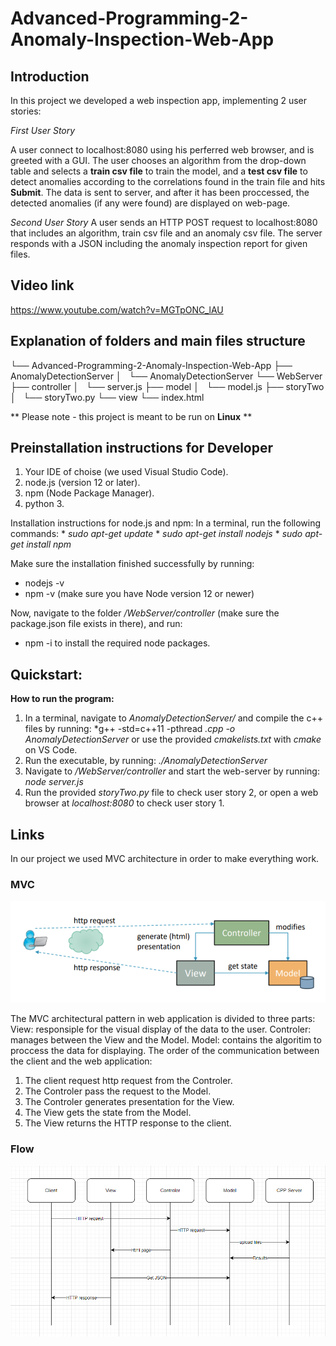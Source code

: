 # Advanced-Programming-2-Anomaly-Inspection-Web-App
## Introduction
In this project we developed a web inspection app, implementing 2 user stories:

*First User Story* 

A user connect to localhost:8080 using his perferred web browser, and is greeted with a GUI. The user chooses an algorithm from the drop-down table and selects a **train csv file** to train the model, and a **test csv file** to detect anomalies according to the correlations found in the train file and hits **Submit**.
The data is sent to server, and after it has been proccessed, the detected anomalies (if any were found) are displayed on web-page.

*Second User Story* 
A user sends an HTTP POST request to localhost:8080 that includes an algorithm, train csv file and an anomaly csv file.
   The server responds with a JSON including the anomaly inspection report for given files.
## Video link
https://www.youtube.com/watch?v=MGTpONC_lAU

## Explanation of folders and main files structure
   └── Advanced-Programming-2-Anomaly-Inspection-Web-App
       ├── AnomalyDetectionServer
       │   └── AnomalyDetectionServer
       └── WebServer
           ├── controller
           │   └── server.js
           ├── model
           │   └── model.js
           ├── storyTwo
           │   └── storyTwo.py
           └── view
               └── index.html

** Please note - this project is meant to be run on **Linux** **

## Preinstallation instructions for Developer
1. Your IDE of choise (we used Visual Studio Code).
2. node.js (version 12 or later).
3. npm (Node Package Manager).
4. python 3.

Installation instructions for node.js and npm:
   In a terminal, run the following commands:
      * *sudo apt-get update*
      * *sudo apt-get install nodejs*
      * *sudo apt-get install npm*

Make sure the installation finished successfully by running:
   * nodejs -v
   * npm -v (make sure you have Node version 12 or newer)
   
Now, navigate to the folder */WebServer/controller* (make sure the package.json file exists in there), and run:
   * npm -i
to install the required node packages.

## Quickstart:
**How to run the program:**
1. In a terminal, navigate to *AnomalyDetectionServer/* and compile the c++ files by running:
   *g++ -std=c++11 -pthread *.cpp -o AnomalyDetectionServer*
   or use the provided *cmakelists.txt* with *cmake* on VS Code.
2. Run the executable, by running:
   *./AnomalyDetectionServer*
3. Navigate to */WebServer/controller* and start the web-server by running:
   *node server.js*
4. Run the provided *storyTwo.py* file to check user story 2, or open a web browser at *localhost:8080* to check user story 1.

## Links
In our project we used MVC architecture in order to make everything work.

### MVC

![MVC](https://raw.githubusercontent.com/DanielKnafel/Advanced-Programming-2-Anomaly-Inspection-Web-App/main/Images/MVC.png)

The MVC architectural pattern in web application is divided to three parts:
View: responsiple for the visual display of the data to the user.
Controler: manages between the View and the Model.
Model: contains the algoritim to proccess the data for displaying.
The order of the communication between the client and the web application:
1) The client request http request from the Controler.
2) The Controler pass the request to the Model.
3) The Controler generates presentation for the View.
4) The View gets the state from the Model.
5) The View returns the HTTP response to the client.

### Flow

![Flow](https://raw.githubusercontent.com/DanielKnafel/Advanced-Programming-2-Anomaly-Inspection-Web-App/main/Images/Flow.png)

